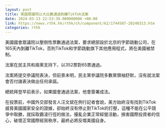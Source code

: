 ```yaml
---
layout: post
title: 美國眾議院以大比數通過剝離TikTok法案
date: 2024-03-13 22:53:39.000000000 +08:00
link: https://news.rthk.hk/rthk/ch/component/k2/1744507-20240313.htm
categories: rthk
---
```


美國國會眾議院以壓倒性票數通過法案，要求總部設於北京的字節跳動公司，在165天內剝離TikTok，否則TikTok和字節跳動旗下其他應用程式，將在美國被禁制。

法案在民主共和兩黨支持下，以352票對65票通過。

法案將提交參議院表決，但前景未明，民主黨參議院多數黨領袖舒默，沒有就法案會否付諸表決做出任何承諾。

總統拜登早前表示，如果國會通過法案，他會簽署成法。

在投票前，中國外交部發言人汪文斌在例行記者會說，美方始終沒有找到TikTok威脅美國國家安全的證據，卻始終沒有停止對TikTok的打壓，這種不能在公平競爭中取勝，就採取霸淩行徑的做法，擾亂企業正常經營活動，損害國際投資者的信心，破壞正常國際經貿秩序，最終必將反噬美國自身。
